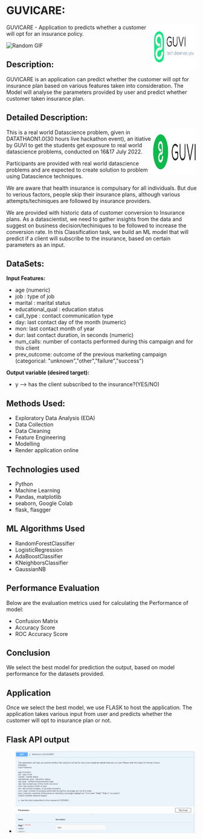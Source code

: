 
# GUVICARE:
<img align = right height = 120 width = 120 src = https://github.com/Jaiprakash91194/Customer_Conversion_Prediction/blob/main/GUVI_logo3.png>

GUVICARE - Application to predicts whether a customer will opt for an insurance policy.

![Random GIF](https://c.tenor.com/b5J9lCPQlAEAAAAi/democracyrising-our-time-now-for-our-health.gif)
## Description:

GUVICARE is an application can predict whether the customer will opt for insurance plan based on various features taken into consideration.
The Model will analyse the parameters provided by user and predict whether customer taken insurance plan.

## Detailed Description:
<img align = right height = 120 width = 120 src = https://github.com/Jaiprakash91194/Customer_Conversion_Prediction/blob/main/GUVI_Logo.png>

This is a real world Datascience problem, given in DATATHAON1.0(30 hours live hackathon event), an itiative by GUVI to get the students get exposure to real world datascience problems, conducted on 16&17 July 2022.

Participants are provided with real world datascience problems and are expected to create solution to problem using Datascience techniques.

We are aware that health insurance is  compulsary for all individuals. But due to verious factors, people skip their insurance plans, although various attempts/techiniques are followed by insurance providers.

We are provided with historic data of customer conversion to Insurance plans. 
As a datascientist, we need to gather insights from the data and suggest on business decision/techiniques to be followed to increase the conversion rate.
In this Classification task, we build an ML model that will predict if a client will subscribe to the insurance, based on certain parameters as an input.


## DataSets:

**Input Features:**

- age (numeric)
- job : type of job
- marital : marital status
- educational_qual : education status
- call_type : contact communication type
- day: last contact day of the month (numeric)
- mon: last contact month of year
- dur: last contact duration, in seconds (numeric)
- num_calls: number of contacts performed during this campaign and for this client
- prev_outcome: outcome of the previous marketing campaign (categorical: "unknown","other","failure","success")

**Output variable (desired target):**

- y --> has the client subscribed to the insurance?(YES/NO)
## Methods Used:
- Exploratory Data Analysis (EDA)
- Data Collection
- Data Cleaning
- Feature Engineering
- Modelling
- Render application online
## Technologies used
- Python
- Machine Learning
- Pandas, matplotlib
- seaborn, Google Colab
- flask, flasgger
## ML Algorithms Used
- RandomForestClassifier
- LogisticRegression
- AdaBoostClassifier
- KNeighborsClassifier
- GaussianNB
## Performance Evaluation

Below are the evaluation metrics used for calculating the Performance of model:
- Confusion Matrix
- Accuracy Score
- ROC Accuracy Score

## Conclusion

We select the best model for prediction the output, based on model performance for the datasets provided.

## Application

Once we select the best model, we use FLASK to host the application.
The application takes various input from user and predicts whether the customer will opt to insurance plan or not.

## Flask API output
 - ![FLASK API Screenshot](https://github.com/Jaiprakash91194/Customer_Conversion_Prediction/blob/main/Customer_Prediction_snip.jpg "FLASK API Output")

